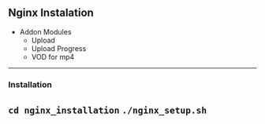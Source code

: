 ## Nginx Instalation
 - Addon Modules
   - Upload
   - Upload Progress
   - VOD for mp4
---
### Installation
`cd nginx_installation`
`./nginx_setup.sh`
---
